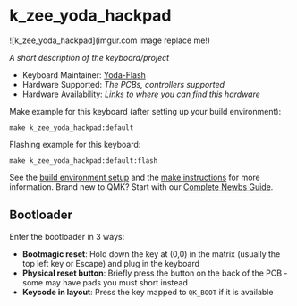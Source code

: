 # k_zee_yoda_hackpad

![k_zee_yoda_hackpad](imgur.com image replace me!)

*A short description of the keyboard/project*

* Keyboard Maintainer: [Yoda-Flash](https://github.com/Yoda-Flash)
* Hardware Supported: *The PCBs, controllers supported*
* Hardware Availability: *Links to where you can find this hardware*

Make example for this keyboard (after setting up your build environment):

    make k_zee_yoda_hackpad:default

Flashing example for this keyboard:

    make k_zee_yoda_hackpad:default:flash

See the [build environment setup](https://docs.qmk.fm/#/getting_started_build_tools) and the [make instructions](https://docs.qmk.fm/#/getting_started_make_guide) for more information. Brand new to QMK? Start with our [Complete Newbs Guide](https://docs.qmk.fm/#/newbs).

## Bootloader

Enter the bootloader in 3 ways:

* **Bootmagic reset**: Hold down the key at (0,0) in the matrix (usually the top left key or Escape) and plug in the keyboard
* **Physical reset button**: Briefly press the button on the back of the PCB - some may have pads you must short instead
* **Keycode in layout**: Press the key mapped to `QK_BOOT` if it is available
